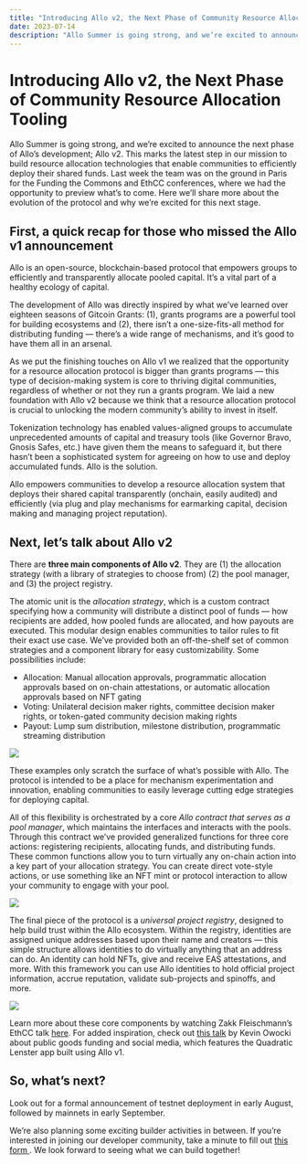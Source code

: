 ```yaml
---
title: "Introducing Allo v2, the Next Phase of Community Resource Allocation Tooling"
date: 2023-07-14
description: "Allo Summer is going strong, and we’re excited to announce the next phase of Allo’s development: Allo v2."
---
```

# Introducing Allo v2, the Next Phase of Community Resource Allocation Tooling

Allo Summer is going strong, and we’re excited to announce the next phase of
Allo’s development; Allo v2. This marks the latest step in our mission to build
resource allocation technologies that enable communities to efficiently deploy
their shared funds. Last week the team was on the ground in Paris for the
Funding the Commons and EthCC conferences, where we had the opportunity to
preview what’s to come. Here we’ll share more about the evolution of the
protocol and why we’re excited for this next stage.

## First, a quick recap for those who missed the Allo v1 announcement 

Allo is an open-source, blockchain-based protocol that empowers groups to
efficiently and transparently allocate pooled capital. It’s a vital part of
a healthy ecology of capital.

The development of Allo was directly inspired by what we’ve learned over
eighteen seasons of Gitcoin Grants: (1), grants programs are a powerful tool for
building ecosystems and (2), there isn’t a one-size-fits-all method for
distributing funding — there’s a wide range of mechanisms, and it’s good to have
them all in an arsenal.

As we put the finishing touches on Allo v1 we realized that the opportunity for
a resource allocation protocol is bigger than grants programs — this type of
decision-making system is core to thriving digital communities, regardless of
whether or not they run a grants program. We laid a new foundation with Allo v2
because we think that a resource allocation protocol is crucial to unlocking the
modern community’s ability to invest in itself. 

Tokenization technology has enabled values-aligned groups to accumulate
unprecedented amounts of capital and treasury tools (like Governor Bravo, Gnosis
Safes, etc.) have given them the means to safeguard it, but there hasn’t been
a sophisticated system for agreeing on how to use and deploy accumulated funds.
Allo is the solution. 

Allo empowers communities to develop a resource allocation system that deploys
their shared capital transparently (onchain, easily audited) and efficiently
(via plug and play mechanisms for earmarking capital, decision making and
managing project reputation). 

## Next, let’s talk about Allo v2 

There are **three main components of Allo v2**. They are (1) the allocation strategy
(with a library of strategies to choose from) (2) the pool manager, and (3) the
project registry. 

The atomic unit is the *allocation strategy*, which is a custom contract
specifying how a community will distribute a distinct pool of funds — how
recipients are added, how pooled funds are allocated, and how payouts are
executed. This modular design enables communities to tailor rules to fit their
exact use case. We’ve provided both an off-the-shelf set of common strategies
and a component library for easy customizability. Some possibilities include:

* Allocation: Manual allocation approvals, programmatic allocation approvals based on on-chain attestations, or automatic allocation approvals based on NFT gating
* Voting: Unilateral decision maker rights, committee decision maker rights, or token-gated community decision making rights
* Payout: Lump sum distribution, milestone distribution, programmatic streaming distribution

![](/posts/allo-v2-announcement/allocation-strategy.jpeg)

These examples only scratch the surface of what’s possible with Allo. The
protocol is intended to be a place for mechanism experimentation and innovation,
enabling communities to easily leverage cutting edge strategies for deploying
capital. 

All of this flexibility is orchestrated by a core *Allo contract that serves as
a pool manager*, which maintains the interfaces and interacts with the pools.
Through this contract we’ve provided generalized functions for three core
actions: registering recipients, allocating funds, and distributing funds. These
common functions allow you to turn virtually any on-chain action into a key part
of your allocation strategy. You can create direct vote-style actions, or use
something like an NFT mint or protocol interaction to allow your community to
engage with your pool.

![](/posts/allo-v2-announcement/pool-manager.jpeg)

The final piece of the protocol is a *universal project registry*, designed to
help build trust within the Allo ecosystem. Within the registry, identities are
assigned unique addresses based upon their name and creators — this simple
structure allows identities to do virtually anything that an address can do. An
identity can hold NFTs, give and receive EAS attestations, and more. With this
framework you can use Allo identities to hold official project information,
accrue reputation, validate sub-projects and spinoffs, and more.

![](/posts/allo-v2-announcement/project-registry.jpeg)

Learn more about these core components by watching Zakk Fleischmann’s EthCC talk
[here](https://www.youtube.com/watch?v=dvVG-2ZgY7w&list=PLm6V2qdPAeaUBG-qBewmpopLdgVtpqaXM&index=39).
For added inspiration, check out [this
talk](https://twitter.com/owocki/status/1680876641420029953) by Kevin Owocki
about public goods funding and social media, which features the Quadratic
Lenster app built using Allo v1.

## So, what’s next? 

Look out for a formal announcement of testnet deployment in early August,
followed by mainnets in early September. 

We’re also planning some exciting builder activities in between. If you’re
interested in joining our developer community, take a minute to fill out [ this
form ](https://forms.gle/6kHjAtcfZtRPzmsZ9). We look forward to seeing what we
can build together!

